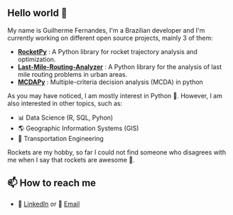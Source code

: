 ## Hello world 👋


My name is Guilherme Fernandes, I'm a Brazilian developer and I'm currently working
on different open source projects, mainly 3 of them: 
- [**RocketPy**](https://github.com/RocketPy-Team/RocketPy) : A Python library for rocket trajectory analysis and optimization.
- [**Last-Mile-Routing-Analyzer**](https://github.com/Gui-FernandesBR/Last-Mile-Routing-Analyzer) : A Python library for the analysis of last mile routing problems in urban areas.
- [**MCDAPy**](https://github.com/Gui-FernandesBR/mcdapy) : Multiple-criteria decision analysis (MCDA) in python


As you may have noticed, I am mostly interest in Python :snake:. 
However, I am also interested in other topics, such as:
- :bar_chart: Data Science (R, SQL, Pyhon)
- :earth_americas: Geographic Information Systems (GIS)  
- :truck: Transportation Engineering 

Rockets are my hobby, so far I could not find someone who disagrees with me when I say that rockets are awesome :rocket:.

## 📫 How to reach me
- :calling: [LinkedIn](https://www.linkedin.com/in/guifalves/) or :email: [Email](mailto:gf10.alves@gmail.com) 
